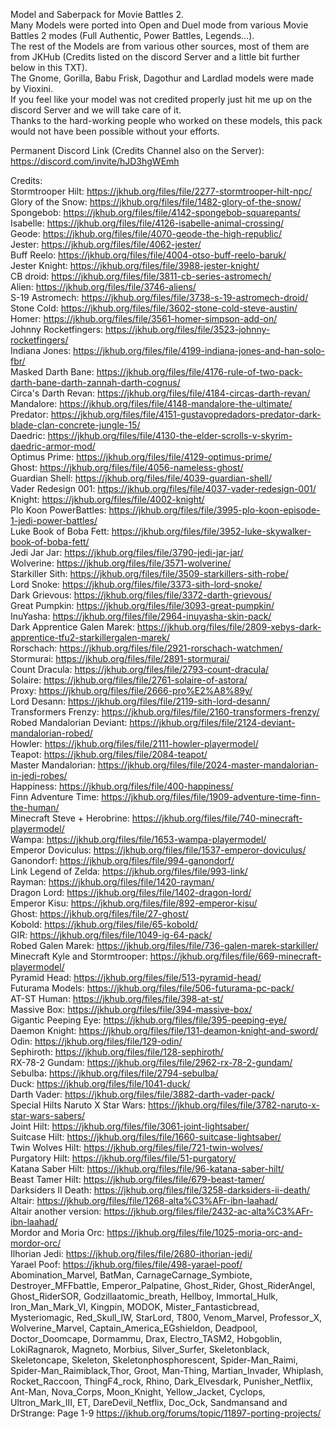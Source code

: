 Model and Saberpack for Movie Battles 2.<br />
Many Models were ported into Open and Duel mode from various Movie Battles 2 modes (Full Authentic, Power Battles, Legends...).<br />
The rest of the Models are from various other sources, most of them are from JKHub (Credits listed on the discord Server and a little bit further below in this TXT).<br /> 
The Gnome, Gorilla, Babu Frisk, Dagothur and Lardlad models were made by Vioxini.<br /> 
If you feel like your model was not credited properly just hit me up on the discord Server and we will take care of it.<br />
Thanks to the hard-working people who worked on these models, this pack would not have been possible without your efforts.

Permanent Discord Link (Credits Channel also on the Server): https://discord.com/invite/hJD3hgWEmh

Credits:<br />
Stormtrooper Hilt: https://jkhub.org/files/file/2277-stormtrooper-hilt-npc/<br />
Glory of the Snow: https://jkhub.org/files/file/1482-glory-of-the-snow/<br />
Spongebob: https://jkhub.org/files/file/4142-spongebob-squarepants/<br />
Isabelle: https://jkhub.org/files/file/4126-isabelle-animal-crossing/<br />
Geode: https://jkhub.org/files/file/4070-geode-the-high-republic/<br />
Jester: https://jkhub.org/files/file/4062-jester/<br />
Buff Reelo: https://jkhub.org/files/file/4004-otso-buff-reelo-baruk/<br />
Jester Knight: https://jkhub.org/files/file/3988-jester-knight/<br />
CB droid: https://jkhub.org/files/file/3811-cb-series-astromech/<br />
Alien: https://jkhub.org/files/file/3746-aliens/<br />
S-19 Astromech: https://jkhub.org/files/file/3738-s-19-astromech-droid/<br />
Stone Cold: https://jkhub.org/files/file/3602-stone-cold-steve-austin/<br />
Homer: https://jkhub.org/files/file/3561-homer-simpson-add-on/<br />
Johnny Rocketfingers: https://jkhub.org/files/file/3523-johnny-rocketfingers/<br />
Indiana Jones: https://jkhub.org/files/file/4199-indiana-jones-and-han-solo-fbr/<br />
Masked Darth Bane: https://jkhub.org/files/file/4176-rule-of-two-pack-darth-bane-darth-zannah-darth-cognus/<br />
Circa's Darth Revan: https://jkhub.org/files/file/4184-circas-darth-revan/<br />
Mandalore: https://jkhub.org/files/file/4148-mandalore-the-ultimate/<br />
Predator: https://jkhub.org/files/file/4151-gustavopredadors-predator-dark-blade-clan-concrete-jungle-15/<br />
Daedric: https://jkhub.org/files/file/4130-the-elder-scrolls-v-skyrim-daedric-armor-mod/<br />
Optimus Prime: https://jkhub.org/files/file/4129-optimus-prime/<br />
Ghost: https://jkhub.org/files/file/4056-nameless-ghost/<br />
Guardian Shell: https://jkhub.org/files/file/4039-guardian-shell/<br />
Vader Redesign 001: https://jkhub.org/files/file/4037-vader-redesign-001/<br />
Knight: https://jkhub.org/files/file/4002-knight/<br />
Plo Koon PowerBattles: https://jkhub.org/files/file/3995-plo-koon-episode-1-jedi-power-battles/<br />
Luke Book of Boba Fett: https://jkhub.org/files/file/3952-luke-skywalker-book-of-boba-fett/<br />
Jedi Jar Jar: https://jkhub.org/files/file/3790-jedi-jar-jar/<br />
Wolverine: https://jkhub.org/files/file/3571-wolverine/<br />
Starkiller Sith: https://jkhub.org/files/file/3509-starkillers-sith-robe/<br />
Lord Snoke: https://jkhub.org/files/file/3373-sith-lord-snoke/<br />
Dark Grievous: https://jkhub.org/files/file/3372-darth-grievous/<br />
Great Pumpkin: https://jkhub.org/files/file/3093-great-pumpkin/<br />
InuYasha: https://jkhub.org/files/file/2964-inuyasha-skin-pack/<br />
Dark Apprentice Galen Marek: https://jkhub.org/files/file/2809-xebys-dark-apprentice-tfu2-starkillergalen-marek/<br />
Rorschach: https://jkhub.org/files/file/2921-rorschach-watchmen/<br />
Stormurai: https://jkhub.org/files/file/2891-stormurai/<br />
Count Dracula: https://jkhub.org/files/file/2793-count-dracula/<br />
Solaire: https://jkhub.org/files/file/2761-solaire-of-astora/<br />
Proxy: https://jkhub.org/files/file/2666-pro%E2%A8%89y/<br />
Lord Desann: https://jkhub.org/files/file/2119-sith-lord-desann/<br />
Transformers Frenzy: https://jkhub.org/files/file/2160-transformers-frenzy/<br />
Robed Mandalorian Deviant: https://jkhub.org/files/file/2124-deviant-mandalorian-robed/<br />
Howler: https://jkhub.org/files/file/2111-howler-playermodel/<br />
Teapot: https://jkhub.org/files/file/2084-teapot/<br />
Master Mandalorian: https://jkhub.org/files/file/2024-master-mandalorian-in-jedi-robes/<br />
Happiness: https://jkhub.org/files/file/400-happiness/<br />
Finn Adventure Time: https://jkhub.org/files/file/1909-adventure-time-finn-the-human/<br />
Minecraft Steve + Herobrine: https://jkhub.org/files/file/740-minecraft-playermodel/<br />
Wampa: https://jkhub.org/files/file/1653-wampa-playermodel/<br />
Emperor Doviculus: https://jkhub.org/files/file/1537-emperor-doviculus/<br />
Ganondorf: https://jkhub.org/files/file/994-ganondorf/<br />
Link Legend of Zelda: https://jkhub.org/files/file/993-link/<br />
Rayman: https://jkhub.org/files/file/1420-rayman/<br />
Dragon Lord: https://jkhub.org/files/file/1402-dragon-lord/<br />
Emperor Kisu: https://jkhub.org/files/file/892-emperor-kisu/<br />
Ghost: https://jkhub.org/files/file/27-ghost/<br />
Kobold: https://jkhub.org/files/file/65-kobold/<br />
GIR: https://jkhub.org/files/file/1049-ig-64-pack/<br />
Robed Galen Marek: https://jkhub.org/files/file/736-galen-marek-starkiller/<br />
Minecraft Kyle and Stormtrooper: https://jkhub.org/files/file/669-minecraft-playermodel/<br />
Pyramid Head: https://jkhub.org/files/file/513-pyramid-head/<br />
Futurama Models: https://jkhub.org/files/file/506-futurama-pc-pack/<br />
AT-ST Human: https://jkhub.org/files/file/398-at-st/<br />
Massive Box: https://jkhub.org/files/file/394-massive-box/<br />
Gigantic Peeping Eye: https://jkhub.org/files/file/395-peeping-eye/<br />
Daemon Knight: https://jkhub.org/files/file/131-deamon-knight-and-sword/<br />
Odin: https://jkhub.org/files/file/129-odin/<br />
Sephiroth: https://jkhub.org/files/file/128-sephiroth/<br />
RX-78-2 Gundam: https://jkhub.org/files/file/2962-rx-78-2-gundam/<br />
Sebulba: https://jkhub.org/files/file/2794-sebulba/<br />
Duck: https://jkhub.org/files/file/1041-duck/<br />
Darth Vader: https://jkhub.org/files/file/3882-darth-vader-pack/<br />
Special Hilts Naruto X Star Wars: https://jkhub.org/files/file/3782-naruto-x-star-wars-sabers/<br />
Joint Hilt: https://jkhub.org/files/file/3061-joint-lightsaber/<br />
Suitcase Hilt: https://jkhub.org/files/file/1660-suitcase-lightsaber/<br />
Twin Wolves Hilt: https://jkhub.org/files/file/721-twin-wolves/<br />
Purgatory Hilt: https://jkhub.org/files/file/51-purgatory/<br />
Katana Saber Hilt: https://jkhub.org/files/file/96-katana-saber-hilt/<br />
Beast Tamer Hilt: https://jkhub.org/files/file/679-beast-tamer/<br />
Darksiders II Death: https://jkhub.org/files/file/3258-darksiders-ii-death/<br />
Altair: https://jkhub.org/files/file/1268-alta%C3%AFr-ibn-laahad/<br />
Altair another version: https://jkhub.org/files/file/2432-ac-alta%C3%AFr-ibn-laahad/<br />
Mordor and Moria Orc: https://jkhub.org/files/file/1025-moria-orc-and-mordor-orc/<br />
Ilhorian Jedi: https://jkhub.org/files/file/2680-ithorian-jedi/<br />
Yarael Poof: https://jkhub.org/files/file/498-yarael-poof/<br />
Abomination_Marvel, BatMan, CarnageCarnage_Symbiote, Destroyer_MFFbattle, Emperor_Palpatine, Ghost_Rider, Ghost_RiderAngel, Ghost_RiderSOR, Godzillaatomic_breath, Hellboy, Immortal_Hulk, Iron_Man_Mark_VI, Kingpin, MODOK, Mister_Fantasticbread, Mysteriomagic, Red_Skull_IW, StarLord, T800, Venom_Marvel, Professor_X, Wolverine_Marvel, Captain_America_EGshieldon, Deadpool, Doctor_Doomcape, Dormammu, Drax, Electro_TASM2, Hobgoblin, LokiRagnarok, Magneto, Morbius, Silver_Surfer, Skeletonblack, Skeletoncape, Skeleton, Skeletonphosphorescent, Spider-Man_Raimi, Spider-Man_Raimiblack,Thor, Groot, Man-Thing, Martian_Invader, Whiplash, Rocket_Raccoon, ThingF4_rock, Rhino, Dark_Elvesdark, Punisher_Netflix, Ant-Man, Nova_Corps, Moon_Knight, Yellow_Jacket, Cyclops, Ultron_Mark_III, ET, DareDevil_Netflix, Doc_Ock, Sandmansand and DrStrange: Page 1-9 https://jkhub.org/forums/topic/11897-porting-projects/

